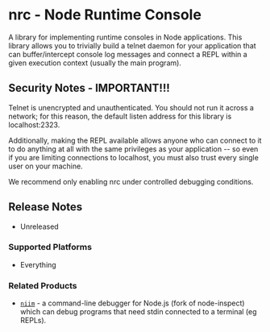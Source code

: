# nrc - Node Runtime Console

A library for implementing runtime consoles in Node applications. This library allows you to 
trivially build a telnet daemon for your application that can buffer/intercept console log
messages and connect a REPL within a given execution context (usually the main program).

## Security Notes - IMPORTANT!!!

Telnet is unencrypted and unauthenticated. You should not run it across a network; for this 
reason, the default listen address for this library is localhost:2323.

Additionally, making the REPL available allows anyone who can connect to it to do anything
at all with the same privileges as your application -- so even if you are limiting connections
to localhost, you must also trust every single user on your machine.

We recommend only enabling nrc under controlled debugging conditions.

## Release Notes
* Unreleased

### Supported Platforms
* Everything

### Related Products
* [`niim`](https://www.npmjs.com/package/niim) - a command-line debugger for Node.js 
  (fork of node-inspect) which can debug programs that need stdin connected to a 
  terminal (eg REPLs).
